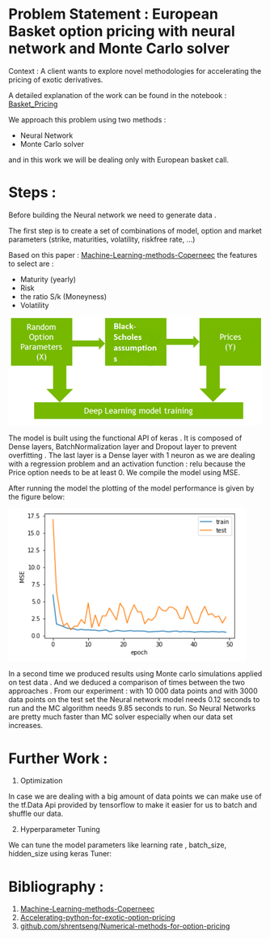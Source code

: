 # Problem Statement : European Basket option pricing with neural network and Monte Carlo solver

Context : A client wants to explore novel methodologies for accelerating the pricing of
exotic derivatives.


A detailed explanation of the work can be found in the notebook : [Basket_Pricing](https://github.com/MariumAZ/Basket_Pricing/blob/main/Basket_Pricing.ipynb)

We approach this problem using two methods : 

- Neural Network
- Monte Carlo solver

and in this work we will be dealing only with European basket call.



# Steps : 

Before building the Neural network we need to generate data .

The first step is to create a set of combinations of model, option and market parameters (strike, maturities, volatility, riskfree rate, ...) 

Based on  this paper : [Machine-Learning-methods-Coperneec](https://canopee-group.com/wp-content/uploads/2020/12/Machine-Learning-methods-Coperneec.pdf) 
the features to select are : 

- Maturity (yearly)
- Risk
- the ratio S/k (Moneyness) 
- Volatility


![](images/b1.PNG)


The model is built using the functional API of keras . It is composed of Dense layers, BatchNormalization layer and Dropout layer to prevent overfitting . The last layer is a Dense layer with 1 neuron as we are dealing with a regression problem and an activation function : relu because the Price option needs to be at least 0. We compile the model using MSE.

After running the model the plotting of the model performance is given by the figure below:

![](images/b3.PNG)


In a second time we produced results using Monte carlo simulations applied on test data .
And we deduced a comparison of times between the two approaches .
From  our experiment : with 10 000 data points and with 3000 data points on the test set the Neural network model needs  0.12 seconds to run and the MC algorithm needs 9.85 seconds to run. So Neural Networks are pretty much faster than MC solver especially when our data set increases.

# Further Work : 

1. Optimization

In case we are dealing with a big amount of data points we can make use of the tf.Data Api provided by tensorflow to make it easier for us to batch and shuffle our data.



2. Hyperparameter Tuning

We can tune the model parameters like learning rate , batch_size, hidden_size using  keras Tuner:

# Bibliography : 

1. [Machine-Learning-methods-Coperneec](https://canopee-group.com/wp-content/uploads/2020/12/Machine-Learning-methods-Coperneec.pdf)
2. [Accelerating-python-for-exotic-option-pricing](https://developer.nvidia.com/blog/accelerating-python-for-exotic-option-pricing/)
3. [github.com/shrentseng/Numerical-methods-for-option-pricing](https://github.com/shrentseng/Numerical-methods-for-option-pricing/blob/main/Monte%20Carlo%20simulation%20option%20pricing.ipynb)






